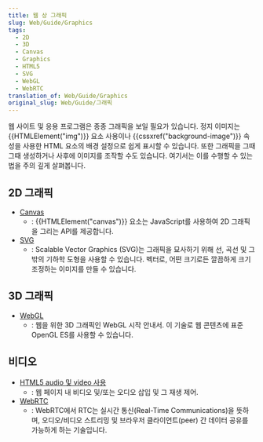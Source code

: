 ```yaml
---
title: 웹 상 그래픽
slug: Web/Guide/Graphics
tags:
  - 2D
  - 3D
  - Canvas
  - Graphics
  - HTML5
  - SVG
  - WebGL
  - WebRTC
translation_of: Web/Guide/Graphics
original_slug: Web/Guide/그래픽
---
```

웹 사이트 및 응용 프로그램은 종종 그래픽을 보일 필요가 있습니다. 정지 이미지는 {{HTMLElement("img")}} 요소 사용이나 {{cssxref("background-image")}} 속성을 사용한 HTML 요소의 배경 설정으로 쉽게 표시할 수 있습니다. 또한 그래픽을 그때그때 생성하거나 사후에 이미지를 조작할 수도 있습니다. 여기서는 이를 수행할 수 있는 법을 주의 깊게 살펴봅니다.

## 2D 그래픽

- [Canvas](/ko/docs/Web/HTML/Canvas)
  - : {{HTMLElement("canvas")}} 요소는 JavaScript를 사용하여 2D 그래픽을 그리는 API를 제공합니다.
- [SVG](/ko/docs/Web/SVG)
  - : Scalable Vector Graphics (SVG)는 그래픽을 묘사하기 위해 선, 곡선 및 그 밖의 기하학 도형을 사용할 수 있습니다. 벡터로, 어떤 크기로든 깔끔하게 크기 조정하는 이미지를 만들 수 있습니다.

## 3D 그래픽

- [WebGL](/ko/docs/Web/API/WebGL_API)
  - : 웹을 위한 3D 그래픽인 WebGL 시작 안내서. 이 기술로 웹 콘텐츠에 표준 OpenGL ES를 사용할 수 있습니다.

## 비디오

- [HTML5 audio 및 video 사용](/ko/docs/Web/Guide/HTML/Using_HTML5_audio_and_video)
  - : 웹 페이지 내 비디오 및/또는 오디오 삽입 및 그 재생 제어.
- [WebRTC](/ko/docs/Web/API/WebRTC_API)
  - : WebRTC에서 RTC는 실시간 통신(Real-Time Communications)을 뜻하며, 오디오/비디오 스트리밍 및 브라우저 클라이언트(peer) 간 데이터 공유를 가능하게 하는 기술입니다.
